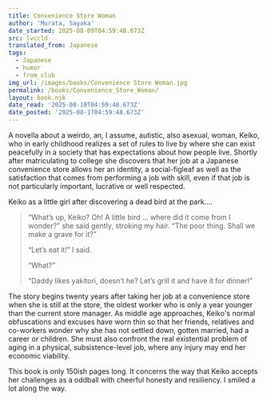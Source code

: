 ```yaml
---
title: Convenience Store Woman
author: 'Murata, Sayaka'
date_started: 2025-08-09T04:59:48.673Z
src: lvccld
translated_from: Japanese
tags:
  - Japanese
  - humor
  - from_club
img_url: /images/books/Convenience Store Woman.jpg
permalink: /books/Convenience_Store_Woman/
layout: book.njk
date_read: '2025-08-10T04:59:48.673Z'
date_posted: '2025-08-1T04:59:48.673Z'
---
```

A novella about a weirdo, an, I assume, autistic, also asexual, woman, Keiko, who in early childhood realizes a set of rules to live by where she can exist peacefully in a society that has expectations about how people live. Shortly after matriculating to college she discovers that her job at a Japanese convenience store allows her an identity, a social-figleaf as well as the satisfaction that comes from performing a job with skill, even if that job is not particularly important, lucrative or well respected.  
 
Keiko as a little girl after discovering a dead bird at the park....
<blockquote>
“What’s up, Keiko? Oh! A little bird … where did it come from I wonder?” she said gently, stroking my hair. “The poor thing. Shall we make a grave for it?”

“Let’s eat it!” I said.

“What?”

“Daddy likes yakitori, doesn’t he? Let’s grill it and have it for dinner!”
</blockquote>

The story begins twenty years after taking her job at a convenience store when she is still at the store, the oldest worker who is only a year younger than the current store manager.  As middle age approaches, Keiko's normal obfuscations and excuses have worn thin so that her friends, relatives and co-workers wonder why she has not settled down, gotten married, had a career or children.  She must also confront the real existential problem of aging in a physical, subsistence-level job, where any injury may end her economic viability.

This book is only 150ish pages long. It concerns the way that Keiko accepts her challenges as a oddball with cheerful honesty and resiliency. I smiled a lot along the way.

<!--
* <span meta="7.1@2025-08-10T03:27:49.082Z"></span> “What’s up, Keiko? Oh! A little bird … where did it come from I wonder?” she said gently, stroking my hair. “The poor thing. Shall we make a grave for it?”
“Let’s eat it!” I said.
“What?”
“Daddy likes yakitori, doesn’t he? Let’s grill it and have it for dinner!”

* <span meta="24.3@2025-08-10T04:23:04.475Z"></span> (What is a 'freeter'?). “When I was in my early twenties it wasn’t unusual to be a freeter, so I didn’t really need to make excuses. But subsequently everyone started hooking up with society, either through employment or marriage, and I was the only one who hadn’t done either.
While I always say it’s because I’m frail, deep down everyone must be thinking that if that’s so, why would I choose to do a job in which I’m on my feet for long periods every day?”

* <span meta="28.2@2025-08-10T04:59:48.673Z"></span> “The door opened quietly, and a tall man, almost six feet and lanky like a wire coat hanger, came in, his head drooping.
He looked as though he were made of wire, and his glasses were like silver twined around his face. He was wearing a white shirt and black trousers as dictated by the store rules, but he was too skinny and the shirt didn’t fit him, so that while his wrists were exposed, the fabric was unnaturally puckered around his stomach.
I covered my shock at his skin-and-bone appearance by quickly lowering my head in greeting.
“Pleased to meet you! I’m Furukura, from the day shift. Looking forward to working with you!” -->
